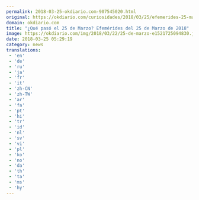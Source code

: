 ```yaml
---
permalink: 2018-03-25-okdiario.com-907545020.html
original: https://okdiario.com/curiosidades/2018/03/25/efemerides-25-marzo-2004706
domain: okdiario.com
title: "¿Qué pasó el 25 de Marzo? Efemérides del 25 de Marzo de 2018"
image: https://okdiario.com/img/2018/03/22/25-de-marzo-e1521725094830.jpg
date: 2018-03-25 05:29:19
category: news
translations: 
 - 'en'
 - 'de'
 - 'ru'
 - 'ja'
 - 'fr'
 - 'it'
 - 'zh-CN'
 - 'zh-TW'
 - 'ar'
 - 'fa'
 - 'pt'
 - 'hi'
 - 'tr'
 - 'id'
 - 'nl'
 - 'sv'
 - 'vi'
 - 'pl'
 - 'ko'
 - 'no'
 - 'da'
 - 'th'
 - 'ta'
 - 'ms'
 - 'hy'
---
```


